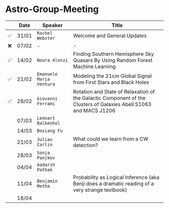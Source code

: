 # Astro-Group-Meeting

| | Date| Speaker | Title |
| --- | --- | --- | --- |
| ✅ | 31/01 | `Rachel Webster` | Welcome and General Updates |
| ❌ | 07/02 | - | - |
| ✅ | 14/02 | `Noura Alonzi` | Finding Southern Hemisphere Sky Quasars By Using Random Forest Machine Learning |
| ✅ | 21/02 | `Emanuele Maria Ventura` | Modeling the 21cm Global Signal from First Stars and Black Holes |
| ✅ | 28/02 | `Giovanni Ferrami` | Rotation and State of Relaxation of the Galactic Component of the Clusters of Galaxies Abell S1063 and MACS J1206 |
| | 07/03 | `Lennart Balkenhol` |  |
| | 14/03 | `Boxiang Fu` |  |
| | 21/03 | `Julian Carlin` | What could we learn from a CW detection? |
| | 28/03 | `Sonja Panjkov` |  |
| | 04/04 | `Aadarsh Pathak` |  |
| | 11/04 | `Benjamin Metha` | Probability as Logical Inference (aka Benji does a dramatic reading of a very strange textbook) |
| | 18/04 | |
